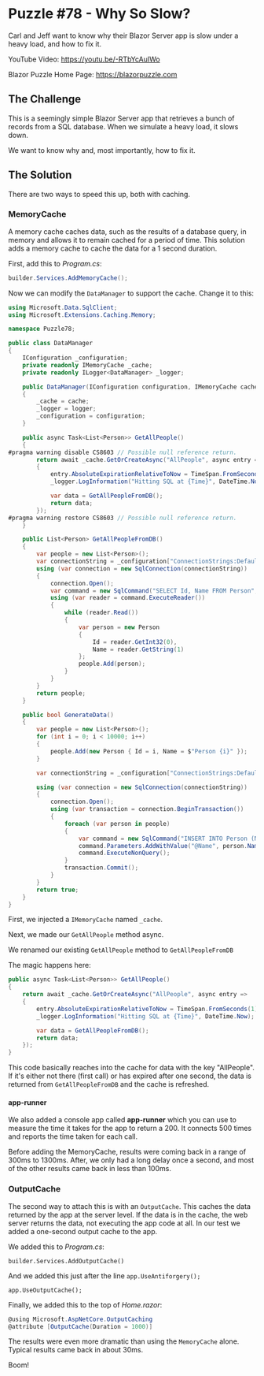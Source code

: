 # Puzzle #78 - Why So Slow?

Carl and Jeff want to know why their Blazor Server app is slow under a heavy load, and how to fix it.

YouTube Video: https://youtu.be/-RTbYcAuIWo

Blazor Puzzle Home Page: https://blazorpuzzle.com

## The Challenge

This is a seemingly simple Blazor Server app that retrieves a bunch of records from a SQL database. When we simulate a heavy load, it slows down. 

We want to know why and, most importantly, how to fix it.

## The Solution

There are two ways to speed this up, both with caching. 

### MemoryCache

A memory cache caches data, such as the results of a database query, in memory and allows it to remain cached for a period of time. This solution adds a memory cache to cache the data for a 1 second duration.

First, add this to *Program.cs*:

```c#
builder.Services.AddMemoryCache();
```

Now we can modify the `DataManager` to support the cache. Change it to this:

```c#
using Microsoft.Data.SqlClient;
using Microsoft.Extensions.Caching.Memory;

namespace Puzzle78;

public class DataManager
{
	IConfiguration _configuration;
	private readonly IMemoryCache _cache;
	private readonly ILogger<DataManager> _logger;

	public DataManager(IConfiguration configuration, IMemoryCache cache, ILogger<DataManager> logger)
	{
		_cache = cache;
		_logger = logger;
		_configuration = configuration;
	}

	public async Task<List<Person>> GetAllPeople()
	{
#pragma warning disable CS8603 // Possible null reference return.
		return await _cache.GetOrCreateAsync("AllPeople", async entry =>
		{
			entry.AbsoluteExpirationRelativeToNow = TimeSpan.FromSeconds(1);
			_logger.LogInformation("Hitting SQL at {Time}", DateTime.Now);

			var data = GetAllPeopleFromDB();
			return data;
		});
#pragma warning restore CS8603 // Possible null reference return.
	}

	public List<Person> GetAllPeopleFromDB()
	{
		var people = new List<Person>();
		var connectionString = _configuration["ConnectionStrings:DefaultConnection"];
		using (var connection = new SqlConnection(connectionString))
		{
			connection.Open();
			var command = new SqlCommand("SELECT Id, Name FROM Person", connection);
			using (var reader = command.ExecuteReader())
			{
				while (reader.Read())
				{
					var person = new Person
					{
						Id = reader.GetInt32(0),
						Name = reader.GetString(1)
					};
					people.Add(person);
				}
			}
		}
		return people;
	}

	public bool GenerateData()
	{
		var people = new List<Person>();
		for (int i = 0; i < 10000; i++)
		{
			people.Add(new Person { Id = i, Name = $"Person {i}" });
		}

		var connectionString = _configuration["ConnectionStrings:DefaultConnection"];

		using (var connection = new SqlConnection(connectionString))
		{
			connection.Open();
			using (var transaction = connection.BeginTransaction())
			{
				foreach (var person in people)
				{
					var command = new SqlCommand("INSERT INTO Person (Name) VALUES (@Name)", connection, transaction);
					command.Parameters.AddWithValue("@Name", person.Name);
					command.ExecuteNonQuery();
				}
				transaction.Commit();
			}
		}
		return true;
	}
}
```

First, we injected a `IMemoryCache` named `_cache`.

Next, we made our `GetAllPeople` method async.

We renamed our existing `GetAllPeople` method to `GetAllPeopleFromDB`

The magic happens here:

```c#
public async Task<List<Person>> GetAllPeople()
{
    return await _cache.GetOrCreateAsync("AllPeople", async entry =>
    {
        entry.AbsoluteExpirationRelativeToNow = TimeSpan.FromSeconds(1);
        _logger.LogInformation("Hitting SQL at {Time}", DateTime.Now);

        var data = GetAllPeopleFromDB();
        return data;
    });
}
```

This code basically reaches into the cache for data with the key "AllPeople". If it's either not there (first call) or has expired after one second, the data is returned from `GetAllPeopleFromDB` and the cache is refreshed.

#### app-runner

We also added a console app called **app-runner** which you can use to measure the time it takes for the app to return a 200. It connects 500 times and reports the time taken for each call.

Before adding the MemoryCache, results were coming back in a range of 300ms to 1300ms. After, we only had a long delay once a second, and most of the other results came back in less than 100ms.

### OutputCache

The second way to attach this is with an `OutputCache`. This caches the data returned by the app at the server level. If the data is in the cache, the web server returns the data, not executing the app code at all. In our test we added a one-second output cache to the app.

We added this to *Program.cs*:

```
builder.Services.AddOutputCache()
```

And we added this just after the line `app.UseAntiforgery();`

```
app.UseOutputCache();
```

Finally, we added this to the top of *Home.razor*:

```c#
@using Microsoft.AspNetCore.OutputCaching
@attribute [OutputCache(Duration = 1000)]
```

The results were even more dramatic than using the `MemoryCache` alone. Typical results came back in about 30ms.

Boom!